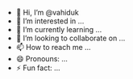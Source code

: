 - 👋 Hi, I’m @vahiduk
- 👀 I’m interested in ...
- 🌱 I’m currently learning ...
- 💞️ I’m looking to collaborate on ...
- 📫 How to reach me ...
- 😄 Pronouns: ...
- ⚡ Fun fact: ...

<!---
vahiduk/vahiduk is a ✨ special ✨ repository because its `README.md` (this file) appears on your GitHub profile.
You can click the Preview link to take a look at your changes.
--->
